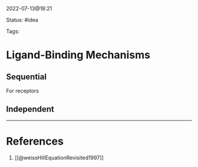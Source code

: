 2022-07-13@18:21

Status: #idea

Tags:

# Ligand-Binding Mechanisms

## Sequential
For receptors 


## Independent





---
# References
1. [[@weissHillEquationRevisited1997]]